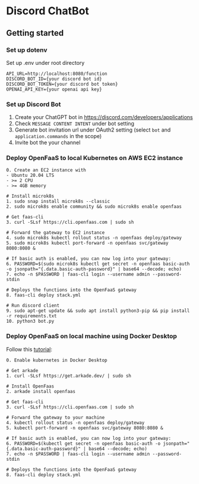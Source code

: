 # Discord ChatBot

## Getting started

### Set up dotenv

Set up .env under root directory

```
API_URL=http://localhost:8080/function
DISCORD_BOT_ID={your discord bot id}
DISCORD_BOT_TOKEN={your discord bot token}
OPENAI_API_KEY={your openai api key}
```

### Set up Discord Bot

1. Create your ChatGPT bot in https://discord.com/developers/applications
2. Check `MESSAGE CONTENT INTENT` under bot setting
3. Generate bot invitation url under OAuth2 setting
   (select `bot` and `application.commands` in the scope)
4. Invite bot the your channel

### Deploy OpenFaaS to local Kubernetes on AWS EC2 instance

```
0. Create an EC2 instance with
- Ubuntu 20.04 LTS
- >= 2 CPU
- >= 4GB memory

# Install microk8s
1. sudo snap install microk8s --classic
2. sudo microk8s enable community && sudo microk8s enable openfaas

# Get faas-cli
3. curl -SLsf https://cli.openfaas.com | sudo sh

# Forward the gateway to EC2 instance
4. sudo microk8s kubectl rollout status -n openfaas deploy/gateway
5. sudo microk8s kubectl port-forward -n openfaas svc/gateway 8080:8080 &

# If basic auth is enabled, you can now log into your gateway:
6. PASSWORD=$(sudo microk8s kubectl get secret -n openfaas basic-auth -o jsonpath="{.data.basic-auth-password}" | base64 --decode; echo)
7. echo -n $PASSWORD | faas-cli login --username admin --password-stdin

# Deploys the functions into the OpenFaaS gateway
8. faas-cli deploy stack.yml

# Run discord client
9. sudo apt-get update && sudo apt install python3-pip && pip install -r requirements.txt
10. python3 bot.py
```

### Deploy OpenFaaS on local machine using Docker Desktop

Follow this [tutorial](https://docs.openfaas.com/deployment/kubernetes/):

```
0. Enable kubernetes in Docker Desktop

# Get arkade
1. curl -SLsf https://get.arkade.dev/ | sudo sh

# Install OpenFaas
2. arkade install openfaas

# Get faas-cli
3. curl -SLsf https://cli.openfaas.com | sudo sh

# Forward the gateway to your machine
4. kubectl rollout status -n openfaas deploy/gateway
5. kubectl port-forward -n openfaas svc/gateway 8080:8080 &

# If basic auth is enabled, you can now log into your gateway:
6. PASSWORD=$(kubectl get secret -n openfaas basic-auth -o jsonpath="{.data.basic-auth-password}" | base64 --decode; echo)
7. echo -n $PASSWORD | faas-cli login --username admin --password-stdin

# Deploys the functions into the OpenFaaS gateway
8. faas-cli deploy stack.yml
```
